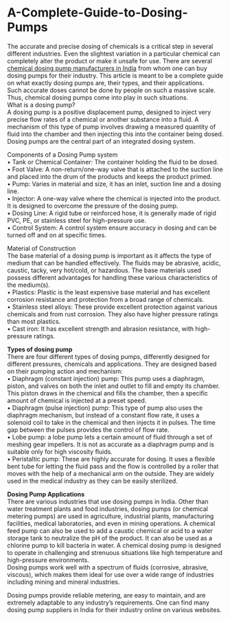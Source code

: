 # A-Complete-Guide-to-Dosing-Pumps
The accurate and precise dosing of chemicals is a critical step in several different industries. Even the slightest variation in a particular chemical can completely alter the product or make it unsafe for use. There are several <a href="https://arvindkaigo.com/Pumps-and-Valves.php">chemical dosing pump manufacturers in India</a> from whom one can buy dosing pumps for their industry. This article is meant to be a complete guide on what exactly dosing pumps are, their types, and their applications.  <br>
Such accurate doses cannot be done by people on such a massive scale. Thus, chemical dosing pumps come into play in such situations. <br>
What is a dosing pump? <br>
A dosing pump is a positive displacement pump, designed to inject very precise flow rates of a chemical or another substance into a fluid. A mechanism of this type of pump involves drawing a measured quantity of fluid into the chamber and then injecting this into the container being dosed. Dosing pumps are the central part of an integrated dosing system. <br>

Components of a Dosing Pump system <br>
•	Tank or Chemical Container: The container holding the fluid to be dosed. <br>
•	Foot Valve: A non-return/one-way valve that is attached to the suction line and placed into the drum of the products and keeps the product primed. <br>
•	Pump: Varies in material and size, it has an inlet, suction line and a dosing line. <br>
•	Injector: A one-way valve where the chemical is injected into the product. It is designed to overcome the pressure of the dosing pump. <br>
•	Dosing Line: A rigid tube or reinforced hose, it is generally made of rigid PVC, PE, or stainless steel for high-pressure use. <br>
•	Control System: A control system ensure accuracy in dosing and can be turned off and on at specific times. <br>

Material of Construction <br>
The base material of a dosing pump is important as it affects the type of medium that can be handled effectively. The fluids may be abrasive, acidic, caustic, tacky, very hot/cold, or hazardous. The base materials used possess different advantages for handling these various characteristics of the medium(s). <br>
•	Plastics: Plastic is the least expensive base material and has excellent corrosion resistance and protection from a broad range of chemicals. <br>
•	Stainless steel alloys: These provide excellent protection against various chemicals and from rust corrosion. They also have higher pressure ratings than most plastics. <br>
•	Cast iron: It has excellent strength and abrasion resistance, with high-pressure ratings. <br>

**Types of dosing pump** <br>
There are four different types of dosing pumps, differently designed for different pressures, chemicals and applications. They are designed based on their pumping action and mechanism: <br>
•	Diaphragm (constant injection) pump: This pump uses a diaphragm, piston, and valves on both the inlet and outlet to fill and empty its chamber. This piston draws in the chemical and fills the chamber, then a specific amount of chemical is injected at a preset speed. <br>
•	Diaphragm (pulse injection) pump: This type of pump also uses the diaphragm mechanism, but instead of a constant flow rate, it uses a solenoid coil to take in the chemical and then injects it in pulses. The time gap between the pulses provides the control of flow rate. <br>
•	Lobe pump: a lobe pump lets a certain amount of fluid through a set of meshing gear impellers. It is not as accurate as a diaphragm pump and is suitable only for high viscosity fluids. <br>
•	Peristaltic pump: These are highly accurate for dosing. It uses a flexible bent tube for letting the fluid pass and the flow is controlled by a roller that moves with the help of a mechanical arm on the outside. They are widely used in the medical industry as they can be easily sterilized. <br>

**Dosing Pump Applications** <br>
There are various industries that use dosing pumps in India. Other than water treatment plants and food industries, dosing pumps (or chemical metering pumps) are used in agriculture, industrial plants, manufacturing facilities, medical laboratories, and even in mining operations. A chemical feed pump can also be used to add a caustic chemical or acid to a water storage tank to neutralize the pH of the product. It can also be used as a chlorine pump to kill bacteria in water. A chemical dosing pump is designed to operate in challenging and strenuous situations like high temperature and high-pressure environments. <br>
Dosing pumps work well with a spectrum of fluids (corrosive, abrasive, viscous), which makes them ideal for use over a wide range of industries including mining and mineral industries. <br>

Dosing pumps provide reliable metering, are easy to maintain, and are extremely adaptable to any industry’s requirements. One can find many dosing pump suppliers in India for their industry online on various websites.  <br>
